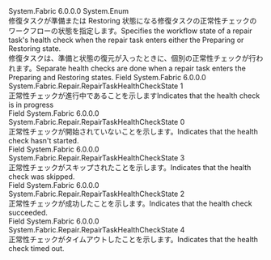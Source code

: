 <Type Name="RepairTaskHealthCheckState" FullName="System.Fabric.Repair.RepairTaskHealthCheckState">
  <TypeSignature Language="C#" Value="public enum RepairTaskHealthCheckState" />
  <TypeSignature Language="ILAsm" Value=".class public auto ansi sealed RepairTaskHealthCheckState extends System.Enum" />
  <TypeSignature Language="DocId" Value="T:System.Fabric.Repair.RepairTaskHealthCheckState" />
  <TypeSignature Language="VB.NET" Value="Public Enum RepairTaskHealthCheckState" />
  <TypeSignature Language="F#" Value="type RepairTaskHealthCheckState = " />
  <AssemblyInfo>
    <AssemblyName>System.Fabric</AssemblyName>
    <AssemblyVersion>6.0.0.0</AssemblyVersion>
  </AssemblyInfo>
  <Base>
    <BaseTypeName>System.Enum</BaseTypeName>
  </Base>
  <Docs>
    <summary>
      <para><span data-ttu-id="00223-101">修復タスクが準備または Restoring 状態になる修復タスクの正常性チェックのワークフローの状態を指定します。</span><span class="sxs-lookup"><span data-stu-id="00223-101">Specifies the workflow state of a repair task's health check when the repair task enters either the Preparing or Restoring state.</span></span></para>
    </summary>
    <remarks><span data-ttu-id="00223-102">修復タスクは、準備と状態の復元が入ったときに、個別の正常性チェックが行われます。</span><span class="sxs-lookup"><span data-stu-id="00223-102">Separate health checks are done when a repair task enters the Preparing and Restoring states.</span></span></remarks>
  </Docs>
  <Members>
    <Member MemberName="InProgress">
      <MemberSignature Language="C#" Value="InProgress" />
      <MemberSignature Language="ILAsm" Value=".field public static literal valuetype System.Fabric.Repair.RepairTaskHealthCheckState InProgress = int32(1)" />
      <MemberSignature Language="DocId" Value="F:System.Fabric.Repair.RepairTaskHealthCheckState.InProgress" />
      <MemberSignature Language="VB.NET" Value="InProgress" />
      <MemberSignature Language="F#" Value="InProgress = 1" Usage="System.Fabric.Repair.RepairTaskHealthCheckState.InProgress" />
      <MemberType>Field</MemberType>
      <AssemblyInfo>
        <AssemblyName>System.Fabric</AssemblyName>
        <AssemblyVersion>6.0.0.0</AssemblyVersion>
      </AssemblyInfo>
      <ReturnValue>
        <ReturnType>System.Fabric.Repair.RepairTaskHealthCheckState</ReturnType>
      </ReturnValue>
      <MemberValue>1</MemberValue>
      <Docs>
        <summary>
            <span data-ttu-id="00223-103">正常性チェックが進行中であることを示します</span><span class="sxs-lookup"><span data-stu-id="00223-103">Indicates that the health check is in progress</span></span>
            </summary>
      </Docs>
    </Member>
    <Member MemberName="NotStarted">
      <MemberSignature Language="C#" Value="NotStarted" />
      <MemberSignature Language="ILAsm" Value=".field public static literal valuetype System.Fabric.Repair.RepairTaskHealthCheckState NotStarted = int32(0)" />
      <MemberSignature Language="DocId" Value="F:System.Fabric.Repair.RepairTaskHealthCheckState.NotStarted" />
      <MemberSignature Language="VB.NET" Value="NotStarted" />
      <MemberSignature Language="F#" Value="NotStarted = 0" Usage="System.Fabric.Repair.RepairTaskHealthCheckState.NotStarted" />
      <MemberType>Field</MemberType>
      <AssemblyInfo>
        <AssemblyName>System.Fabric</AssemblyName>
        <AssemblyVersion>6.0.0.0</AssemblyVersion>
      </AssemblyInfo>
      <ReturnValue>
        <ReturnType>System.Fabric.Repair.RepairTaskHealthCheckState</ReturnType>
      </ReturnValue>
      <MemberValue>0</MemberValue>
      <Docs>
        <summary>
            <span data-ttu-id="00223-104">正常性チェックが開始されていないことを示します。</span><span class="sxs-lookup"><span data-stu-id="00223-104">Indicates that the health check hasn't started.</span></span>
            </summary>
      </Docs>
    </Member>
    <Member MemberName="Skipped">
      <MemberSignature Language="C#" Value="Skipped" />
      <MemberSignature Language="ILAsm" Value=".field public static literal valuetype System.Fabric.Repair.RepairTaskHealthCheckState Skipped = int32(3)" />
      <MemberSignature Language="DocId" Value="F:System.Fabric.Repair.RepairTaskHealthCheckState.Skipped" />
      <MemberSignature Language="VB.NET" Value="Skipped" />
      <MemberSignature Language="F#" Value="Skipped = 3" Usage="System.Fabric.Repair.RepairTaskHealthCheckState.Skipped" />
      <MemberType>Field</MemberType>
      <AssemblyInfo>
        <AssemblyName>System.Fabric</AssemblyName>
        <AssemblyVersion>6.0.0.0</AssemblyVersion>
      </AssemblyInfo>
      <ReturnValue>
        <ReturnType>System.Fabric.Repair.RepairTaskHealthCheckState</ReturnType>
      </ReturnValue>
      <MemberValue>3</MemberValue>
      <Docs>
        <summary>
            <span data-ttu-id="00223-105">正常性チェックがスキップされたことを示します。</span><span class="sxs-lookup"><span data-stu-id="00223-105">Indicates that the health check was skipped.</span></span>
            </summary>
      </Docs>
    </Member>
    <Member MemberName="Succeeded">
      <MemberSignature Language="C#" Value="Succeeded" />
      <MemberSignature Language="ILAsm" Value=".field public static literal valuetype System.Fabric.Repair.RepairTaskHealthCheckState Succeeded = int32(2)" />
      <MemberSignature Language="DocId" Value="F:System.Fabric.Repair.RepairTaskHealthCheckState.Succeeded" />
      <MemberSignature Language="VB.NET" Value="Succeeded" />
      <MemberSignature Language="F#" Value="Succeeded = 2" Usage="System.Fabric.Repair.RepairTaskHealthCheckState.Succeeded" />
      <MemberType>Field</MemberType>
      <AssemblyInfo>
        <AssemblyName>System.Fabric</AssemblyName>
        <AssemblyVersion>6.0.0.0</AssemblyVersion>
      </AssemblyInfo>
      <ReturnValue>
        <ReturnType>System.Fabric.Repair.RepairTaskHealthCheckState</ReturnType>
      </ReturnValue>
      <MemberValue>2</MemberValue>
      <Docs>
        <summary>
            <span data-ttu-id="00223-106">正常性チェックが成功したことを示します。</span><span class="sxs-lookup"><span data-stu-id="00223-106">Indicates that the health check succeeded.</span></span>
            </summary>
      </Docs>
    </Member>
    <Member MemberName="TimedOut">
      <MemberSignature Language="C#" Value="TimedOut" />
      <MemberSignature Language="ILAsm" Value=".field public static literal valuetype System.Fabric.Repair.RepairTaskHealthCheckState TimedOut = int32(4)" />
      <MemberSignature Language="DocId" Value="F:System.Fabric.Repair.RepairTaskHealthCheckState.TimedOut" />
      <MemberSignature Language="VB.NET" Value="TimedOut" />
      <MemberSignature Language="F#" Value="TimedOut = 4" Usage="System.Fabric.Repair.RepairTaskHealthCheckState.TimedOut" />
      <MemberType>Field</MemberType>
      <AssemblyInfo>
        <AssemblyName>System.Fabric</AssemblyName>
        <AssemblyVersion>6.0.0.0</AssemblyVersion>
      </AssemblyInfo>
      <ReturnValue>
        <ReturnType>System.Fabric.Repair.RepairTaskHealthCheckState</ReturnType>
      </ReturnValue>
      <MemberValue>4</MemberValue>
      <Docs>
        <summary>
            <span data-ttu-id="00223-107">正常性チェックがタイムアウトしたことを示します。</span><span class="sxs-lookup"><span data-stu-id="00223-107">Indicates that the health check timed out.</span></span>
            </summary>
      </Docs>
    </Member>
  </Members>
</Type>